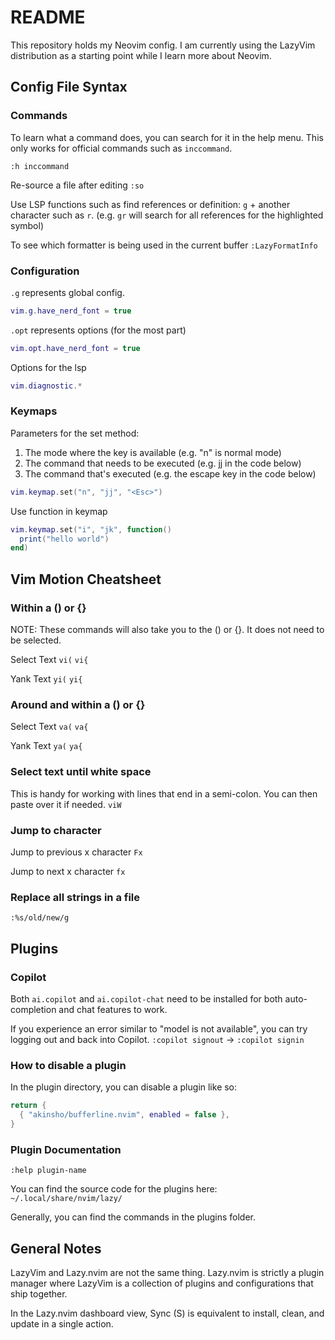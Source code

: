 # README

This repository holds my Neovim config. I am currently using the LazyVim distribution as a starting point while I learn more about Neovim.

## Config File Syntax

### Commands

To learn what a command does, you can search for it in the help menu. This only works for official commands such as `inccommand`.

```shell
:h inccommand
```

Re-source a file after editing
`:so`

Use LSP functions such as find references or definition:
`g` + another character such as `r`. (e.g. `gr` will search for all references for the highlighted symbol)

To see which formatter is being used in the current buffer
`:LazyFormatInfo`

### Configuration

`.g` represents global config.

```lua
vim.g.have_nerd_font = true
```

`.opt` represents options (for the most part)

```lua
vim.opt.have_nerd_font = true
```

Options for the lsp

```lua
vim.diagnostic.* 
```

### Keymaps

Parameters for the set method:

1. The mode where the key is available (e.g. "n" is normal mode)
2. The command that needs to be executed (e.g. jj in the code below)
3. The command that's executed (e.g. the escape key in the code below)

```lua
vim.keymap.set("n", "jj", "<Esc>")
```

Use function in keymap

```lua
vim.keymap.set("i", "jk", function()
  print("hello world")
end)
```

## Vim Motion Cheatsheet

### Within a () or {}

NOTE: These commands will also take you to the () or {}. It does not need to be selected.

Select Text
`vi(`
`vi{`

Yank Text
`yi(`
`yi{`

### Around and within a () or {}

Select Text
`va(`
`va{`

Yank Text
`ya(`
`ya{`

### Select text until white space

This is handy for working with lines that end in a semi-colon. You can then paste over it if needed.
`viW`

### Jump to character

Jump to previous x character
`Fx`

Jump to next x character
`fx`

### Replace all strings in a file
`:%s/old/new/g`

## Plugins

### Copilot

Both `ai.copilot` and `ai.copilot-chat` need to be installed for both auto-completion and chat features to work.

If you experience an error similar to "model is not available", you can try logging out and back into Copilot.
`:copilot signout` -> `:copilot signin`

### How to disable a plugin

In the plugin directory, you can disable a plugin like so:
```lua
return {
  { "akinsho/bufferline.nvim", enabled = false },
}
```

### Plugin Documentation

`:help plugin-name`

You can find the source code for the plugins here:
`~/.local/share/nvim/lazy/`

Generally, you can find the commands in the plugins folder.

## General Notes

LazyVim and Lazy.nvim are not the same thing. Lazy.nvim is strictly a plugin manager where LazyVim is a collection of plugins and configurations that ship together.

In the Lazy.nvim dashboard view, Sync (S) is equivalent to install, clean, and update in a single action.
